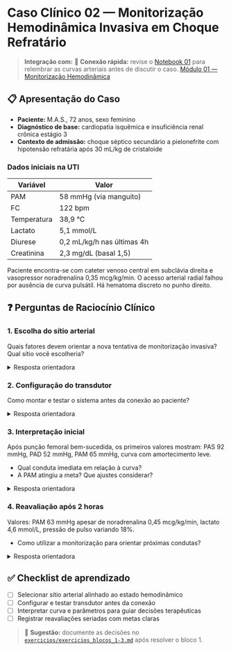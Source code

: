 # Caso Clínico 02 — Monitorização Hemodinâmica Invasiva em Choque Refratário

> **Integração com:**
> 🧭 **Conexão rápida:** revise o [Notebook 01](../notebooks/01_monitorizacao_hemodinamica_invasiva.ipynb) para relembrar as curvas arteriais antes de discutir o caso.
 [Módulo 01 — Monitorização Hemodinâmica](../docs/modulo_01_monitorizacao_hemodinamica.md)

## 📋 Apresentação do Caso

- **Paciente:** M.A.S., 72 anos, sexo feminino
- **Diagnóstico de base:** cardiopatia isquêmica e insuficiência renal crônica estágio 3
- **Contexto de admissão:** choque séptico secundário a pielonefrite com hipotensão refratária após 30 mL/kg de cristaloide

### Dados iniciais na UTI

| Variável | Valor |
| --- | --- |
| PAM | 58 mmHg (via manguito) |
| FC | 122 bpm |
| Temperatura | 38,9 °C |
| Lactato | 5,1 mmol/L |
| Diurese | 0,2 mL/kg/h nas últimas 4h |
| Creatinina | 2,3 mg/dL (basal 1,5) |

Paciente encontra-se com cateter venoso central em subclávia direita e vasopressor noradrenalina 0,35 mcg/kg/min. O acesso arterial radial falhou por ausência de curva pulsátil. Há hematoma discreto no punho direito.

## ❓ Perguntas de Raciocínio Clínico

### 1. Escolha do sítio arterial
Quais fatores devem orientar a nova tentativa de monitorização invasiva? Qual sítio você escolheria?

<details>
<summary>Resposta orientadora</summary>

- Priorizar sítio com maior fluxo e menor risco de falha no contexto de choque → **artéria femoral**.
- Justificativas:
  - Perfusão periférica comprometida (falha radial prévia)
  - Necessidade de curva confiável para ajuste de vasopressor
  - Facilidade de punção ultrassonográfica
- Checklist de segurança: correção de coagulopatia, assepsia rigorosa, imobilização de membro.
</details>

### 2. Configuração do transdutor
Como montar e testar o sistema antes da conexão ao paciente?

<details>
<summary>Resposta orientadora</summary>

1. Reunir kit pressurizado com SF 0,9% + heparina (2-3 mL/h) e transdutor descartável.
2. Purga contínua, eliminação de bolhas e conexão ao monitor multiparamétrico.
3. **Nivelar** transdutor na linha axilar média (4º espaço intercostal) e realizar **zero** atmosférico.
4. Testar curva com flush rápido para verificar resposta quadrada adequada.
</details>

### 3. Interpretação inicial
Após punção femoral bem-sucedida, os primeiros valores mostram: PAS 92 mmHg, PAD 52 mmHg, PAM 65 mmHg, curva com amortecimento leve.

- Qual conduta imediata em relação à curva?
- A PAM atingiu a meta? Que ajustes considerar?

<details>
<summary>Resposta orientadora</summary>

- Avaliar amortecimento: revisar conexões, presença de bolhas ou dobras. Realizar flush e reposicionar o membro.
- PAM 65 mmHg = meta mínima. Diante de lactato elevado e vasopressor em dose intermediária, manter reavaliações a cada 15 minutos.
- Considerar:
  - Ajuste fino da altura do transdutor
  - Titulação da noradrenalina para alvo de 65-70 mmHg
  - Avaliar parâmetros dinâmicos (PPV, VTI) se ecocardiografia disponível
</details>

### 4. Reavaliação após 2 horas
Valores: PAM 63 mmHg apesar de noradrenalina 0,45 mcg/kg/min, lactato 4,6 mmol/L, pressão de pulso variando 18%.

- Como utilizar a monitorização para orientar próximas condutas?

<details>
<summary>Resposta orientadora</summary>

- PPV 18% sugere responsividade a fluidos → realizar teste de elevação passiva de pernas ou bolus monitorizado.
- Se responsiva, administrar 250-500 mL e monitorar impacto imediato na PAM e PPV.
- Considerar inserção de cateter venoso central com ScvO2 ou ecocardiografia à beira leito para avaliação de débito cardíaco.
- Doses crescentes de vasopressor indicam preparar adição de vasopressina se PAM não estabilizar.
</details>

## ✅ Checklist de aprendizado

- [ ] Selecionar sítio arterial alinhado ao estado hemodinâmico
- [ ] Configurar e testar transdutor antes da conexão
- [ ] Interpretar curva e parâmetros para guiar decisões terapêuticas
- [ ] Registrar reavaliações seriadas com metas claras

> 📝 **Sugestão:** documente as decisões no [`exercicios/exercicios_blocos_1-3.md`](../exercicios/exercicios_blocos_1-3.md) após resolver o bloco 1.
